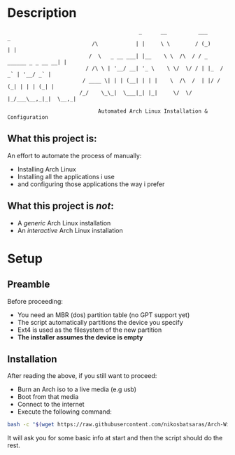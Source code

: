 # Description
```
                                          _      __          ___                  _
                           /\            | |     \ \        / (_)                | |
                          /  \   _ __ ___| |__    \ \  /\  / / _ ______ _ _ __ __| |
                         / /\ \ | '__/ __| '_ \    \ \/  \/ / | |_  / _` | '__/ _` |
                        / ____ \| | | (__| | | |    \  /\  /  | |/ / (_| | | | (_| |
                       /_/    \_\_|  \___|_| |_|     \/  \/   |_/___\__,_|_|  \__,_|
                                            
                             Automated Arch Linux Installation & Configuration
```

## What this project is:
An effort to automate the process of manually:
- Installing Arch Linux
- Installing all the applications i use
- and configuring those applications the way i prefer

## What this project is *not*:
- A *generic* Arch Linux installation
- An *interactive* Arch Linux installation

# Setup
## Preamble
Before proceeding:
- You need an MBR (dos) partition table (no GPT support yet)
- The script automatically partitions the device you specify
- Ext4 is used as the filesystem of the new partition
- **The installer assumes the device is empty**

## Installation
After reading the above, if you still want to proceed:
- Burn an Arch iso to a live media (e.g usb)
- Boot from that media
- Connect to the internet
- Execute the following command:

```bash
bash -c "$(wget https://raw.githubusercontent.com/nikosbatsaras/Arch-Wizard/dev/bootstrap.sh -O -)"
```

It will ask you for some basic info at start and then the script should do the
rest.
